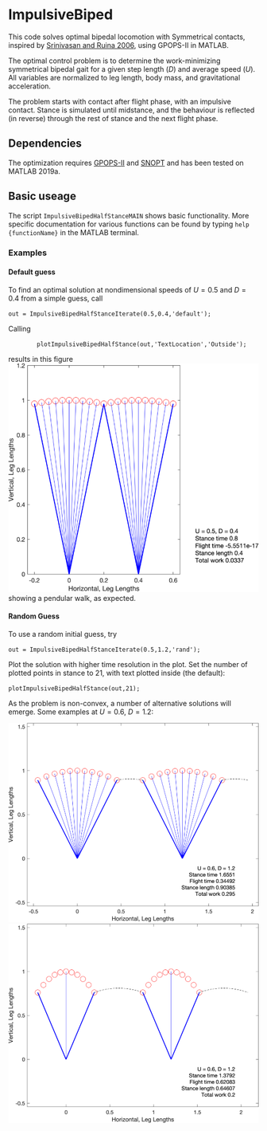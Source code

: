 # ImpulsiveBiped

This code solves optimal bipedal locomotion with Symmetrical contacts, inspired by [Srinivasan
and Ruina 2006](https://www.nature.com/articles/nature04113), using GPOPS-II in MATLAB.

The optimal control problem is to determine the work-minimizing
symmetrical bipedal gait for a given step length ($D$) and average speed
($U$). All variables are normalized to leg length, body mass, and
gravitational acceleration.

The problem starts with contact after flight phase, with an impulsive
contact. Stance is simulated until midstance, and the behaviour is
reflected (in reverse) through the rest of stance and the next flight
phase.


## Dependencies

The optimization requires [GPOPS-II](https://www.gpops2.com/) and [SNOPT](https://ccom.ucsd.edu/~optimizers/solvers/snopt/) and has been tested on MATLAB 2019a.

## Basic useage

The script `ImpulsiveBipedHalfStanceMAIN` shows basic functionality. More specific documentation for various functions can be found by typing `help {functionName}` in the MATLAB terminal.

### Examples

#### Default guess

To find an optimal solution at nondimensional speeds of $U = 0.5$ and $D = 0.4$ from a simple guess, call 

    out = ImpulsiveBipedHalfStanceIterate(0.5,0.4,'default');

Calling
            
            plotImpulsiveBipedHalfStance(out,'TextLocation','Outside');
    
results in this figure ![A pendular walk](Plots/D-0p4_U-0p5.png) showing a pendular walk, as expected.

#### Random Guess

To use a random initial guess, try

    out = ImpulsiveBipedHalfStanceIterate(0.5,1.2,'rand');

Plot the solution with higher time resolution in the plot. Set the number of plotted points in stance to 21, with text plotted inside (the default):

    plotImpulsiveBipedHalfStance(out,21);
    
As the problem is non-convex, a number of alternative solutions will emerge. Some examples at $U = 0.6$, $D = 1.2$:

![A pendular run](Plots/D-1p2_U-0p6_sol1.png)
![A skip-like gait](Plots/D-1p2_U-0p6_sol2.png)
